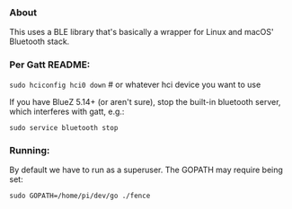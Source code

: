 
### About

This uses a BLE library that's basically a wrapper for Linux and macOS' Bluetooth stack.

### Per Gatt README:

`sudo hciconfig hci0 down` # or whatever hci device you want to use

If you have BlueZ 5.14+ (or aren't sure), stop the built-in bluetooth server, which interferes with gatt, e.g.:

`sudo service bluetooth stop`

### Running:

By default we have to run as a superuser. The GOPATH may require being set:

`sudo GOPATH=/home/pi/dev/go ./fence`
